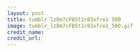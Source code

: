 ```yaml
---
layout: post
title: tumblr lz8m7cFB5t1r83xfro1 500
image: tumblr_lz8m7cFB5t1r83xfro1_500.gif
credit_name: 
credit_url:
---
```


